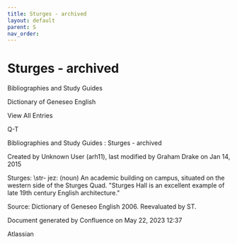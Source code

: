 ```yaml
---
title: Sturges - archived
layout: default
parent: S
nav_order:
---
```


# Sturges - archived

Bibliographies and Study Guides

Dictionary of Geneseo English

View All Entries

Q-T

Bibliographies and Study Guides : Sturges - archived

Created by  Unknown User (arh11), last modified by  Graham Drake on Jan 14, 2015

Sturges: \str- jez\: (noun) An academic building on campus, situated on the western side of the Sturges Quad. &quot;Sturges Hall is an excellent example of late 19th century English architecture.&quot;

Source: Dictionary of Geneseo English 2006. Reevaluated by ST.

Document generated by Confluence on May 22, 2023 12:37

Atlassian

